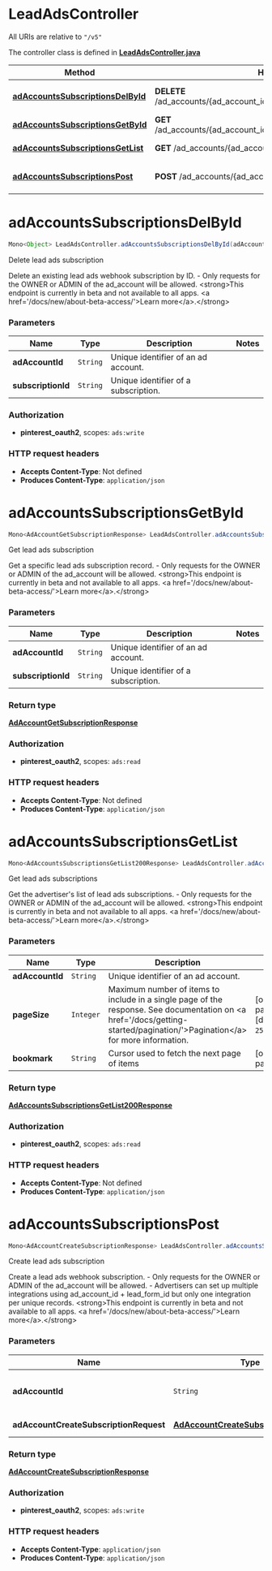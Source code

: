 # LeadAdsController

All URIs are relative to `"/v5"`

The controller class is defined in **[LeadAdsController.java](../../src/main/java/org/openapitools/controller/LeadAdsController.java)**

Method | HTTP request | Description
------------- | ------------- | -------------
[**adAccountsSubscriptionsDelById**](#adAccountsSubscriptionsDelById) | **DELETE** /ad_accounts/{ad_account_id}/leads/subscriptions/{subscription_id} | Delete lead ads subscription
[**adAccountsSubscriptionsGetById**](#adAccountsSubscriptionsGetById) | **GET** /ad_accounts/{ad_account_id}/leads/subscriptions/{subscription_id} | Get lead ads subscription
[**adAccountsSubscriptionsGetList**](#adAccountsSubscriptionsGetList) | **GET** /ad_accounts/{ad_account_id}/leads/subscriptions | Get lead ads subscriptions
[**adAccountsSubscriptionsPost**](#adAccountsSubscriptionsPost) | **POST** /ad_accounts/{ad_account_id}/leads/subscriptions | Create lead ads subscription

<a id="adAccountsSubscriptionsDelById"></a>
# **adAccountsSubscriptionsDelById**
```java
Mono<Object> LeadAdsController.adAccountsSubscriptionsDelById(adAccountIdsubscriptionId)
```

Delete lead ads subscription

Delete an existing lead ads webhook subscription by ID. - Only requests for the OWNER or ADMIN of the ad_account will be allowed.  &lt;strong&gt;This endpoint is currently in beta and not available to all apps. &lt;a href&#x3D;&#39;/docs/new/about-beta-access/&#39;&gt;Learn more&lt;/a&gt;.&lt;/strong&gt;

### Parameters
Name | Type | Description  | Notes
------------- | ------------- | ------------- | -------------
**adAccountId** | `String` | Unique identifier of an ad account. |
**subscriptionId** | `String` | Unique identifier of a subscription. |


### Authorization
* **pinterest_oauth2**, scopes: `ads:write`

### HTTP request headers
 - **Accepts Content-Type**: Not defined
 - **Produces Content-Type**: `application/json`

<a id="adAccountsSubscriptionsGetById"></a>
# **adAccountsSubscriptionsGetById**
```java
Mono<AdAccountGetSubscriptionResponse> LeadAdsController.adAccountsSubscriptionsGetById(adAccountIdsubscriptionId)
```

Get lead ads subscription

Get a specific lead ads subscription record. - Only requests for the OWNER or ADMIN of the ad_account will be allowed.  &lt;strong&gt;This endpoint is currently in beta and not available to all apps. &lt;a href&#x3D;&#39;/docs/new/about-beta-access/&#39;&gt;Learn more&lt;/a&gt;.&lt;/strong&gt;

### Parameters
Name | Type | Description  | Notes
------------- | ------------- | ------------- | -------------
**adAccountId** | `String` | Unique identifier of an ad account. |
**subscriptionId** | `String` | Unique identifier of a subscription. |

### Return type
[**AdAccountGetSubscriptionResponse**](../../docs/models/AdAccountGetSubscriptionResponse.md)

### Authorization
* **pinterest_oauth2**, scopes: `ads:read`

### HTTP request headers
 - **Accepts Content-Type**: Not defined
 - **Produces Content-Type**: `application/json`

<a id="adAccountsSubscriptionsGetList"></a>
# **adAccountsSubscriptionsGetList**
```java
Mono<AdAccountsSubscriptionsGetList200Response> LeadAdsController.adAccountsSubscriptionsGetList(adAccountIdpageSizebookmark)
```

Get lead ads subscriptions

Get the advertiser&#39;s list of lead ads subscriptions. - Only requests for the OWNER or ADMIN of the ad_account will be allowed.  &lt;strong&gt;This endpoint is currently in beta and not available to all apps. &lt;a href&#x3D;&#39;/docs/new/about-beta-access/&#39;&gt;Learn more&lt;/a&gt;.&lt;/strong&gt;

### Parameters
Name | Type | Description  | Notes
------------- | ------------- | ------------- | -------------
**adAccountId** | `String` | Unique identifier of an ad account. |
**pageSize** | `Integer` | Maximum number of items to include in a single page of the response. See documentation on &lt;a href&#x3D;&#39;/docs/getting-started/pagination/&#39;&gt;Pagination&lt;/a&gt; for more information. | [optional parameter] [default to `25`]
**bookmark** | `String` | Cursor used to fetch the next page of items | [optional parameter]

### Return type
[**AdAccountsSubscriptionsGetList200Response**](../../docs/models/AdAccountsSubscriptionsGetList200Response.md)

### Authorization
* **pinterest_oauth2**, scopes: `ads:read`

### HTTP request headers
 - **Accepts Content-Type**: Not defined
 - **Produces Content-Type**: `application/json`

<a id="adAccountsSubscriptionsPost"></a>
# **adAccountsSubscriptionsPost**
```java
Mono<AdAccountCreateSubscriptionResponse> LeadAdsController.adAccountsSubscriptionsPost(adAccountIdadAccountCreateSubscriptionRequest)
```

Create lead ads subscription

Create a lead ads webhook subscription. - Only requests for the OWNER or ADMIN of the ad_account will be allowed. - Advertisers can set up multiple integrations using ad_account_id + lead_form_id but only one integration per unique records.  &lt;strong&gt;This endpoint is currently in beta and not available to all apps. &lt;a href&#x3D;&#39;/docs/new/about-beta-access/&#39;&gt;Learn more&lt;/a&gt;.&lt;/strong&gt;

### Parameters
Name | Type | Description  | Notes
------------- | ------------- | ------------- | -------------
**adAccountId** | `String` | Unique identifier of an ad account. |
**adAccountCreateSubscriptionRequest** | [**AdAccountCreateSubscriptionRequest**](../../docs/models/AdAccountCreateSubscriptionRequest.md) | Subscription to create. |

### Return type
[**AdAccountCreateSubscriptionResponse**](../../docs/models/AdAccountCreateSubscriptionResponse.md)

### Authorization
* **pinterest_oauth2**, scopes: `ads:write`

### HTTP request headers
 - **Accepts Content-Type**: `application/json`
 - **Produces Content-Type**: `application/json`

